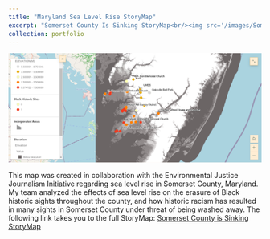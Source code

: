 ```yaml
---
title: "Maryland Sea Level Rise StoryMap"
excerpt: "Somerset County Is Sinking StoryMap<br/><img src='/images/SomersetSinkingStoryMap-500x300.png'>"
collection: portfolio
---
```


<img src='/images/SomersetSinkingStoryMap-500x300.png'>

This map was created in collaboration with the Environmental Justice Journalism Initiative regarding sea level rise in Somerset County, Maryland.
My team analyzed the effects of sea level rise on the erasure of Black historic sights throughout the county, and how historic racism has resulted 
in many sights in Somerset County under threat of being washed away. The following link takes you to the full StoryMap:
<a href="https://storymaps.arcgis.com/stories/43e21481fa1642feb62e61f8d66e6af4">Somerset County is Sinking StoryMap</a>
